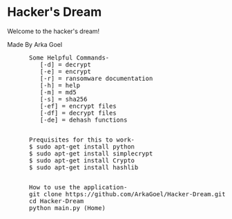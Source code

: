 <html>
  <body>
    <h1>Hacker's Dream</h1>
    <p>Welcome to the hacker's dream!</p>
    <p>Made By Arka Goel</p>
    <pre>
      Some Helpful Commands-
         [-d] = decrypt
         [-e] = encrypt
         [-r] = ransomware documentation 
         [-h] = help
         [-m] = md5
         [-s] = sha256
         [-ef] = encrypt files
         [-df] = decrypt files
         [-de] = dehash functions
    </pre>
    <pre>
      Prequisites for this to work- 
      $ sudo apt-get install python
      $ sudo apt-get install simplecrypt
      $ sudo apt-get install Crypto
      $ sudo apt-get install hashlib
    </pre>
    <pre>
      How to use the application-
      git clone https://github.com/ArkaGoel/Hacker-Dream.git (To Use it)
      cd Hacker-Dream
      python main.py (Home)
    </pre>
  </body>
</html>
